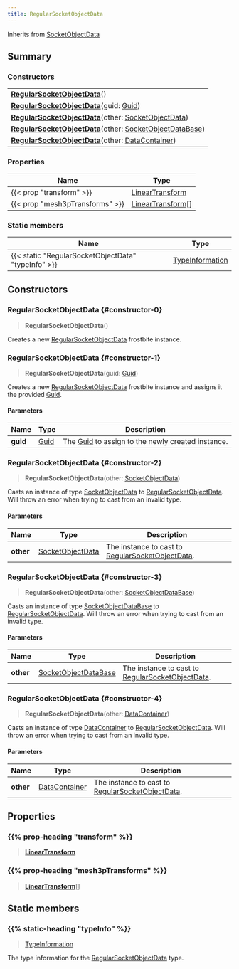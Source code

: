 ```yaml
---
title: RegularSocketObjectData
---
```


Inherits from 
[SocketObjectData](/vext/ref/fb/socketobjectdata)

## Summary
### Constructors
| |
| ----------- |
| **[RegularSocketObjectData](#constructor-0)**() |
| **[RegularSocketObjectData](#constructor-1)**(guid: [Guid](/vext/ref/shared/class/guid)) |
| **[RegularSocketObjectData](#constructor-2)**(other: [SocketObjectData](/vext/ref/fb/socketobjectdata)) |
| **[RegularSocketObjectData](#constructor-3)**(other: [SocketObjectDataBase](/vext/ref/fb/socketobjectdatabase)) |
| **[RegularSocketObjectData](#constructor-4)**(other: [DataContainer](/vext/ref/shared/class/datacontainer)) |

### Properties
| Name | Type |
| ---- | ---- |
| {{< prop "transform" >}} | [LinearTransform](/vext/ref/shared/class/lineartransform) |
| {{< prop "mesh3pTransforms" >}} | [LinearTransform](/vext/ref/shared/class/lineartransform)[] |

### Static members
| Name | Type |
| ---- | ---- |
| {{< static "RegularSocketObjectData" "typeInfo" >}} | [TypeInformation](/vext/ref/shared/class/typeinformation) |

## Constructors
### RegularSocketObjectData {#constructor-0}
> **RegularSocketObjectData**()

Creates a new [RegularSocketObjectData](/vext/ref/fb/regularsocketobjectdata) frostbite instance.

### RegularSocketObjectData {#constructor-1}
> **RegularSocketObjectData**(guid: [Guid](/vext/ref/shared/class/guid))

Creates a new [RegularSocketObjectData](/vext/ref/fb/regularsocketobjectdata) frostbite instance and assigns it the provided [Guid](/vext/ref/shared/class/guid).

#### Parameters
| Name | Type | Description |
| ---- | ---- | ----------- |
| **guid** | [Guid](/vext/ref/shared/class/guid) | The [Guid](/vext/ref/shared/class/guid) to assign to the newly created instance. |

### RegularSocketObjectData {#constructor-2}
> **RegularSocketObjectData**(other: [SocketObjectData](/vext/ref/fb/socketobjectdata))

Casts an instance of type [SocketObjectData](/vext/ref/fb/socketobjectdata) to [RegularSocketObjectData](/vext/ref/fb/regularsocketobjectdata). Will throw an error when trying to cast from an invalid type.

#### Parameters
| Name | Type | Description |
| ---- | ---- | ----------- |
| **other** | [SocketObjectData](/vext/ref/fb/socketobjectdata) | The instance to cast to [RegularSocketObjectData](/vext/ref/fb/regularsocketobjectdata). |

### RegularSocketObjectData {#constructor-3}
> **RegularSocketObjectData**(other: [SocketObjectDataBase](/vext/ref/fb/socketobjectdatabase))

Casts an instance of type [SocketObjectDataBase](/vext/ref/fb/socketobjectdatabase) to [RegularSocketObjectData](/vext/ref/fb/regularsocketobjectdata). Will throw an error when trying to cast from an invalid type.

#### Parameters
| Name | Type | Description |
| ---- | ---- | ----------- |
| **other** | [SocketObjectDataBase](/vext/ref/fb/socketobjectdatabase) | The instance to cast to [RegularSocketObjectData](/vext/ref/fb/regularsocketobjectdata). |

### RegularSocketObjectData {#constructor-4}
> **RegularSocketObjectData**(other: [DataContainer](/vext/ref/shared/class/datacontainer))

Casts an instance of type [DataContainer](/vext/ref/shared/class/datacontainer) to [RegularSocketObjectData](/vext/ref/fb/regularsocketobjectdata). Will throw an error when trying to cast from an invalid type.

#### Parameters
| Name | Type | Description |
| ---- | ---- | ----------- |
| **other** | [DataContainer](/vext/ref/shared/class/datacontainer) | The instance to cast to [RegularSocketObjectData](/vext/ref/fb/regularsocketobjectdata). |

## Properties
### {{% prop-heading "transform" %}}
> **[LinearTransform](/vext/ref/shared/class/lineartransform)**

### {{% prop-heading "mesh3pTransforms" %}}
> **[LinearTransform](/vext/ref/shared/class/lineartransform)**[]

## Static members
### {{% static-heading "typeInfo" %}}
> [TypeInformation](/vext/ref/shared/class/typeinformation)

The type information for the [RegularSocketObjectData](/vext/ref/fb/regularsocketobjectdata) type.

